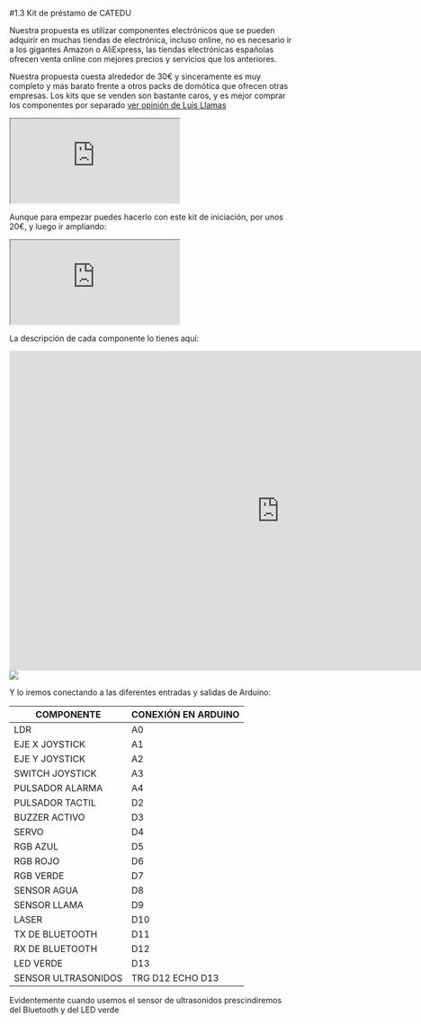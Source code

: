 #1.3 Kit de préstamo de CATEDU

Nuestra propuesta es utilizar componentes electrónicos que se pueden adquirir en muchas tiendas de electrónica, incluso online, no es necesario ir a los gigantes Amazon o AliExpress, las tiendas electrónicas españolas ofrecen venta online con mejores precios y servicios que los anteriores.

Nuestra propuesta cuesta alrededor de 30€ y sinceramente es muy completo y más barato frente a otros packs de domótica que ofrecen otras empresas. Los kits que se venden son bastante caros, y es mejor comprar los componentes por separado [ver opinión de Luis Llamas](https://www.luisllamas.es/kit-de-iniciacion-barato-para-empezar-en-arduino/)

<iframe src="https://docs.google.com/spreadsheets/d/e/2PACX-1vSY-jpciZJHgxnG8k22S6__EBUiRZPvE3zM_3qmO4-UVfRlO8p6SE77CDhnMTwkX3wDQ1O7CoaMs9Cz/pubhtml?widget=true&amp;headers=false"></iframe>

Aunque para empezar puedes hacerlo con este kit de iniciación, por unos 20€, y luego ir ampliando:

<iframe src="https://docs.google.com/spreadsheets/d/e/2PACX-1vRDFFr4WBUFjn9DpX7gt2Acja_OVNIB1PECFAVL3e05aCuQmBKofhtkpGtbxn5rK5VnoGkaGQvSlO5c/pubhtml?widget=true&amp;headers=false"></iframe>

La descripción de cada componente lo tienes aquí:

<iframe src="https://docs.google.com/presentation/d/e/2PACX-1vQ-7pY6BW0pltkIZkoov3Cv5LBAZ1dCgRb7r65_tC0CdvHTOhWjQgtv8awlEGuSyWzWLA_GCj8l2nkM/embed?start=false&loop=false&delayms=3000" frameborder="0" width="960" height="569" allowfullscreen="true" mozallowfullscreen="true" webkitallowfullscreen="true"></iframe>

<img src="https://docs.google.com/drawings/d/e/2PACX-1vThve9GB0eMS9SXCyt_8qbxyfp4M0o8KNpScg1yaFbFCp3N6dXipy9FmhVu0eDM_6p6QymEhI7IojPY/pub?w=960&amp;h=720">

Y lo iremos conectando a las diferentes entradas y salidas de Arduino:

| COMPONENTE        | CONEXIÓN EN ARDUINO  |
|-------------------|----------------------|
|LDR                |    A0                |
|EJE X JOYSTICK     |    A1                |
|EJE Y JOYSTICK     |    A2                |
|SWITCH JOYSTICK    |    A3                |
|PULSADOR ALARMA    |    A4                |
|PULSADOR TACTIL    |    D2                |
|BUZZER ACTIVO      |    D3                |
|SERVO              |    D4                |
|RGB AZUL           |    D5                |
|RGB ROJO           |    D6                |
|RGB VERDE          |    D7                |
|SENSOR AGUA        |    D8                |
|SENSOR LLAMA       |    D9                |
|LASER              |    D10               |
|TX DE BLUETOOTH    |    D11               |
|RX DE BLUETOOTH    |    D12               |
|LED VERDE          |    D13               |
|SENSOR ULTRASONIDOS|   TRG D12 ECHO D13   |

Evidentemente cuando usemos el sensor de ultrasonidos prescindiremos del Bluetooth y del LED verde

